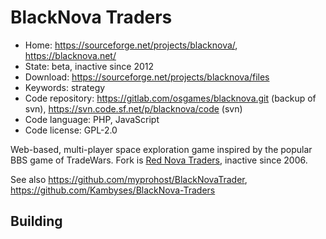 # BlackNova Traders

- Home: https://sourceforge.net/projects/blacknova/, https://blacknova.net/
- State: beta, inactive since 2012
- Download: https://sourceforge.net/projects/blacknova/files
- Keywords: strategy
- Code repository: https://gitlab.com/osgames/blacknova.git (backup of svn), https://svn.code.sf.net/p/blacknova/code (svn)
- Code language: PHP, JavaScript
- Code license: GPL-2.0

Web-based, multi-player space exploration game inspired by the popular BBS game of TradeWars.
Fork is [Red Nova Traders](https://sourceforge.net/projects/rednova/), inactive since 2006.

See also https://github.com/myprohost/BlackNovaTrader, https://github.com/Kambyses/BlackNova-Traders

## Building
